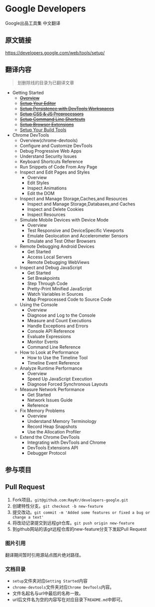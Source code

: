 # Google Developers
Google出品工具集 中文翻译

## 原文链接
https://developers.google.com/web/tools/setup/

## 翻译内容
> 划删除线的目录为已翻译文章

* Getting Started
    * [~~Overview~~](setup)
    * [~~Setup Your Editor~~](setup/setup-editor.md)
    * [~~Setup Persistence with DevTools Workspaces~~](setup/setup-workflow.md)
    * [~~Setup CSS & JS Preprocessors~~](setup/setup-preprocessors.md)
    * [~~Setup Command Line Shortcuts~~](setup/setup-shortcuts.md)
    * [~~Setup Browser Extensions~~](setup/setup-extensions.md)
    * [Setup Your Build Tools](setup/setup-buildtools.md)
* Chrome DevTools
    * Overview(chrome-devtools)
    * Configure and Customize DevTools
    * Debug Progressive Web Apps
    * Understand Security Issues
    * Keyboard Shortcuts Reference
    * Run Snippets of Code From Any Page
    * Inspect and Edit Pages and Styles
        * Overview
        * Edit Styles
        * Inspect Animations
        * Edit the DOM
    * Inspect and Manage Storage,Caches,and Resources
        * Inspect and Manage Storage,Databases,and Caches
        * Inspect and Delete Cookies
        * Inspect Resources
    * Simulate Mobile Devices with Device Mode
        * Overview
        * Test Responsive and DeviceSpecific Viewports
        * Emulate Geolocation and Accelerometer Sensors
        * Emulate and Test Other Browsers
    * Remote Debugging Android Devices
        * Get Started
        * Access Local Servers
        * Remote Debugging WebViews
    * Inspect and Debug JavaScript
        * Get Started
        * Set Breakpoints
        * Step Through Code
        * Pretty-Print Minified JavaScript
        * Watch Variables in Sources
        * Map Preprocessed Code to Source Code
    * Using the Console
        * Overview
        * Diagnose and Log to the Console
        * Measure and Count Executions
        * Handle Exceptions and Errors
        * Console API Reference
        * Evaluate Expressions
        * Monitor Events
        * Command Line Reference
    * How to Look at Performance
        * How to Use the Timeline Tool
        * Timeline Event Reference
    * Analyze Runtime Performance
        * Overview
        * Speed Up JavaScript Execution
        * Diagnose Forced Synchronous Layouts
    * Measure Network Performance
        * Get Started
        * Network Issues Guide
        * Reference
    * Fix Memory Problems
        * Overview
        * Understand Memory Terminology
        * Record Heap Snapshots
        * Use the Allocation Profiler
    * Extend the Chrome DevTools
        * Integrating with DevTools and Chrome
        * DevTools Extensions API
        * Debugger Protocol

## 参与项目

## Pull Request
1. Fork项目。`git@github.com:RayKr/developers-google.git`
2. 创建特性分支。`git checkout -b new-feature`
3. 提交改动。`git commit -m 'Added some features or fixed a bug or change a text'`
4. 将改动记录提交到远程git仓库。`git push origin new-feature`
5. 到github网站的该git远程仓库的new-feature分支下发起Pull Request

### 图片引用
翻译期间暂时引用源站点图片绝对路径。

### 文档目录
* `setup`文件夹对应`Getting Started`内容
* `chrome-devtools`文件夹对应`Chrome DevTools`内容。
* 文件名起名与url中最后的名称一致。
* url后文件名为空的内容写在对应目录下`README.md`中即可。

